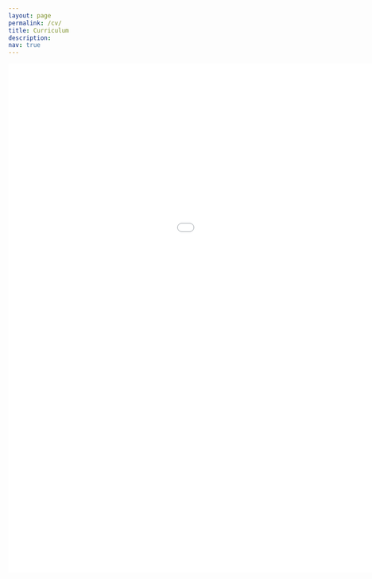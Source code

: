 ```yaml
---
layout: page
permalink: /cv/
title: Curriculum
description: 
nav: true
---
```


<embed src="/assets/Leo_Jacqmin_CV.pdf" width="1280px" height="1024px"/>
